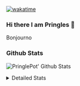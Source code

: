 [![wakatime](https://wakatime.com/badge/user/abd317df-612e-44b4-8787-15db7b574b2f.svg)](https://wakatime.com/@abd317df-612e-44b4-8787-15db7b574b2f)
### Hi there I am Pringles 👋

Bonjourno

### Github Stats
![PringlePot' Github Stats](https://github-readme-stats.vercel.app/api?username=PringlePot&show_icons=true&theme=dark&count_private=true)

<details>
  <summary>Detailed Stats</summary>
    
<!--START_SECTION:waka-->
![Code Time](http://img.shields.io/badge/Code%20Time-512%20hrs%2036%20mins-blue)

![Profile Views](http://img.shields.io/badge/Profile%20Views-2-blue)

![Lines of code](https://img.shields.io/badge/From%20Hello%20World%20I%27ve%20Written-139%20Thousand%20lines%20of%20code-blue)

**🐱 My GitHub Data** 

> 🏆 326 Contributions in the Year 2022
 > 
> 📦 91.1 kB Used in GitHub's Storage 
 > 
> 🚫 Not Opted to Hire
 > 
> 📜 10 Public Repositories 
 > 
> 🔑 12 Private Repositories  
 > 
**I'm an Early 🐤** 

```text
🌞 Morning    148 commits    ████░░░░░░░░░░░░░░░░░░░░░   16.54% 
🌆 Daytime    359 commits    ██████████░░░░░░░░░░░░░░░   40.11% 
🌃 Evening    388 commits    ██████████░░░░░░░░░░░░░░░   43.35% 
🌙 Night      0 commits      ░░░░░░░░░░░░░░░░░░░░░░░░░   0.0%

```
📅 **I'm Most Productive on Sunday** 

```text
Monday       178 commits    █████░░░░░░░░░░░░░░░░░░░░   19.89% 
Tuesday      74 commits     ██░░░░░░░░░░░░░░░░░░░░░░░   8.27% 
Wednesday    90 commits     ██░░░░░░░░░░░░░░░░░░░░░░░   10.06% 
Thursday     130 commits    ███░░░░░░░░░░░░░░░░░░░░░░   14.53% 
Friday       76 commits     ██░░░░░░░░░░░░░░░░░░░░░░░   8.49% 
Saturday     154 commits    ████░░░░░░░░░░░░░░░░░░░░░   17.21% 
Sunday       193 commits    █████░░░░░░░░░░░░░░░░░░░░   21.56%

```


📊 **This Week I Spent My Time On** 

```text
⌚︎ Time Zone: Europe/Amsterdam

💬 Programming Languages: 
TypeScript               10 hrs 40 mins      █████████████████░░░░░░░░   67.58% 
Other                    2 hrs 10 mins       ███░░░░░░░░░░░░░░░░░░░░░░   13.74% 
CSS                      50 mins             █░░░░░░░░░░░░░░░░░░░░░░░░   5.38% 
Go                       44 mins             █░░░░░░░░░░░░░░░░░░░░░░░░   4.68% 
JSON                     18 mins             ░░░░░░░░░░░░░░░░░░░░░░░░░   1.96%

🔥 Editors: 
WebStorm                 12 hrs 32 mins      ███████████████████░░░░░░   79.38% 
VS Code                  2 hrs 27 mins       ████░░░░░░░░░░░░░░░░░░░░░   15.53% 
GoLand                   48 mins             █░░░░░░░░░░░░░░░░░░░░░░░░   5.09%

🐱‍💻 Projects: 
Frontend                 5 hrs 23 mins       ████████░░░░░░░░░░░░░░░░░   34.09% 
rest_api                 4 hrs 13 mins       ██████░░░░░░░░░░░░░░░░░░░   26.71% 
prisma-test              2 hrs 18 mins       ███░░░░░░░░░░░░░░░░░░░░░░   14.58% 
Backend                  2 hrs 14 mins       ███░░░░░░░░░░░░░░░░░░░░░░   14.21% 
editor                   1 hr 27 mins        ██░░░░░░░░░░░░░░░░░░░░░░░   9.19%

💻 Operating System: 
Windows                  15 hrs 47 mins      █████████████████████████   100.0%

```

**I Mostly Code in Java** 

```text
Java                     9 repos             ███████████░░░░░░░░░░░░░░   47.37% 
JavaScript               2 repos             ██░░░░░░░░░░░░░░░░░░░░░░░   10.53% 
TypeScript               2 repos             ██░░░░░░░░░░░░░░░░░░░░░░░   10.53% 
HTML                     2 repos             ██░░░░░░░░░░░░░░░░░░░░░░░   10.53% 
Python                   1 repo              █░░░░░░░░░░░░░░░░░░░░░░░░   5.26%

```


**Timeline**

![Chart not found](https://raw.githubusercontent.com/PringlePot/PringlePot/main/charts/bar_graph.png) 


 Last Updated on 14/05/2022 01:09:20 UTC
<!--END_SECTION:waka-->

</details>
